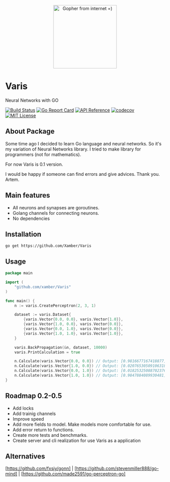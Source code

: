 <p align="center">
    <img src="https://user-images.githubusercontent.com/1732107/33759520-a9eb5208-dc13-11e7-9ba2-9c9f97e45ac4.jpg" height="200" alt="Gopher from internet =)" title="Gopher from internet =" />
</p>

# Varis
Neural Networks with GO

[![Build Status](https://travis-ci.org/Xamber/Varis.svg?branch=master)](https://travis-ci.org/Xamber/Varis)
[![Go Report Card](https://goreportcard.com/badge/github.com/Xamber/Varis)](https://goreportcard.com/report/github.com/Xamber/Varis)
[![API Reference](https://camo.githubusercontent.com/915b7be44ada53c290eb157634330494ebe3e30a/68747470733a2f2f676f646f632e6f72672f6769746875622e636f6d2f676f6c616e672f6764646f3f7374617475732e737667)](https://godoc.org/github.com/Xamber/Varis)
[![codecov](https://codecov.io/gh/Xamber/Varis/branch/master/graph/badge.svg)](https://codecov.io/gh/Xamber/Varis)
[![MIT License](https://img.shields.io/badge/license-MIT-blue.svg)](https://github.com/xamber/Varis/blob/master/LICENSE.md)

## About Package
Some time ago I decided to learn Go language and neural networks.
So it's my variation of Neural Networks library. I tried to make library for programmers (not for mathematics).

For now Varis is 0.1 version.

I would be happy if someone can find errors and give advices.
Thank you. Artem.

## Main features
- All neurons and synapses are goroutines.
- Golang channels for connecting neurons.
- No dependencies

## Installation
    go get https://github.com/Xamber/Varis

## Usage
```go
package main

import (
	"github.com/xamber/Varis"
)

func main() {
	n := varis.CreatePerceptron(2, 3, 1)

	dataset := varis.Dataset{
		{varis.Vector{0.0, 0.0}, varis.Vector{1.0}},
		{varis.Vector{1.0, 0.0}, varis.Vector{0.0}},
		{varis.Vector{0.0, 1.0}, varis.Vector{0.0}},
		{varis.Vector{1.0, 1.0}, varis.Vector{1.0}},
	}

	varis.BackPropagation(&n, dataset, 10000)
	varis.PrintCalculation = true

	n.Calculate(varis.Vector{0.0, 0.0}) // Output: [0.9816677167418877]
	n.Calculate(varis.Vector{1.0, 0.0}) // Output: [0.02076530509106318]
	n.Calculate(varis.Vector{0.0, 1.0}) // Output: [0.018253250887023762]
	n.Calculate(varis.Vector{1.0, 1.0}) // Output: [0.9847884089930481]
}

```
## Roadmap 0.2-0.5
- Add locks
- Add trainig channels
- Improve speed
- Add more fields to model. Make models more comfortable for use.
- Add error return to functions.
- Create more tests and benchmarks.
- Create server and cli realization for use Varis as a application

## Alternatives
[https://github.com/fxsjy/gonn] | [https://github.com/stevenmiller888/go-mind] | [https://github.com/made2591/go-perceptron-go]